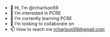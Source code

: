 - 👋 Hi, I’m @rcharlson59
- 👀 I’m interested in PCRE
- 🌱 I’m currently learning PCRE
- 💞️ I’m looking to collaborate on
- 📫 How to reach me rcharlson59@gmail.com

<!---
rcharlson59/rcharlson59 is a ✨ special ✨ repository because its `README.md` (this file) appears on your GitHub profile.
You can click the Preview link to take a look at your changes.
--->

